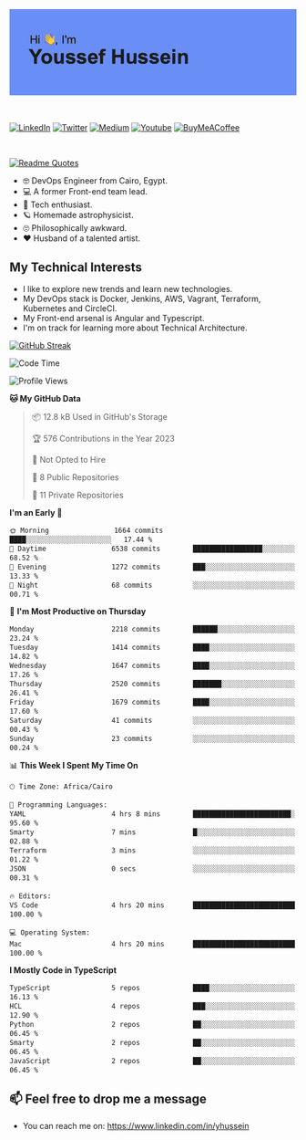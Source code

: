 [![Youssef's GitHub Banner](./assets/youssef-hussein.png)](https://github.com/yorki404)

</br>

[![LinkedIn](https://img.shields.io/badge/linkedin-%230077B5.svg?style=for-the-badge&logo=linkedin&logoColor=white)](https://www.linkedin.com/in/yhussein/)
[![Twitter](https://img.shields.io/badge/devqik_-%231DA1F2.svg?style=for-the-badge&logo=Twitter&logoColor=white)](https://twitter.com/devqik_)
[![Medium](https://img.shields.io/badge/Medium-12100E?style=for-the-badge&logo=medium&logoColor=white)](https://medium.com/@devqik)
[![Youtube](https://img.shields.io/badge/YouTube-FF0000?style=for-the-badge&logo=youtube&logoColor=white)](https://www.youtube.com/@devqik)
[![BuyMeACoffee](https://img.shields.io/badge/Buy%20Me%20a%20Coffee-ffdd00?style=for-the-badge&logo=buy-me-a-coffee&logoColor=black)](https://www.buymeacoffee.com/devqik)

</br>

[![Readme Quotes](https://quotes-github-readme.vercel.app/api?type=horizontal&theme=dark)](https://github.com/piyushsuthar/github-readme-quotes)


- :nerd_face: DevOps Engineer from Cairo, Egypt.
- :computer: A former Front-end team lead.
- :satellite: Tech enthusiast.
- :ringed_planet: Homemade astrophysicist.
- :roll_eyes: Philosophically awkward.
- :heart: Husband of a talented artist.

## My Technical Interests

- I like to explore new trends and learn new technologies.
- My DevOps stack is Docker, Jenkins, AWS, Vagrant, Terraform, Kubernetes and CircleCI.
- My Front-end arsenal is Angular and Typescript.
- I'm on track for learning more about Technical Architecture.

[![GitHub Streak](https://github-readme-streak-stats.herokuapp.com/?user=devqik&theme=dark)](https://git.io/streak-stats)

<!--START_SECTION:waka-->
![Code Time](http://img.shields.io/badge/Code%20Time-582%20hrs%201%20min-blue)

![Profile Views](http://img.shields.io/badge/Profile%20Views-0-blue)

**🐱 My GitHub Data** 

> 📦 12.8 kB Used in GitHub's Storage 
 > 
> 🏆 576 Contributions in the Year 2023
 > 
> 🚫 Not Opted to Hire
 > 
> 📜 8 Public Repositories 
 > 
> 🔑 11 Private Repositories 
 > 
**I'm an Early 🐤** 

```text
🌞 Morning                1664 commits        ████░░░░░░░░░░░░░░░░░░░░░   17.44 % 
🌆 Daytime                6538 commits        █████████████████░░░░░░░░   68.52 % 
🌃 Evening                1272 commits        ███░░░░░░░░░░░░░░░░░░░░░░   13.33 % 
🌙 Night                  68 commits          ░░░░░░░░░░░░░░░░░░░░░░░░░   00.71 % 
```
📅 **I'm Most Productive on Thursday** 

```text
Monday                   2218 commits        ██████░░░░░░░░░░░░░░░░░░░   23.24 % 
Tuesday                  1414 commits        ████░░░░░░░░░░░░░░░░░░░░░   14.82 % 
Wednesday                1647 commits        ████░░░░░░░░░░░░░░░░░░░░░   17.26 % 
Thursday                 2520 commits        ███████░░░░░░░░░░░░░░░░░░   26.41 % 
Friday                   1679 commits        ████░░░░░░░░░░░░░░░░░░░░░   17.60 % 
Saturday                 41 commits          ░░░░░░░░░░░░░░░░░░░░░░░░░   00.43 % 
Sunday                   23 commits          ░░░░░░░░░░░░░░░░░░░░░░░░░   00.24 % 
```


📊 **This Week I Spent My Time On** 

```text
🕑︎ Time Zone: Africa/Cairo

💬 Programming Languages: 
YAML                     4 hrs 8 mins        ████████████████████████░   95.60 % 
Smarty                   7 mins              █░░░░░░░░░░░░░░░░░░░░░░░░   02.88 % 
Terraform                3 mins              ░░░░░░░░░░░░░░░░░░░░░░░░░   01.22 % 
JSON                     0 secs              ░░░░░░░░░░░░░░░░░░░░░░░░░   00.31 % 

🔥 Editors: 
VS Code                  4 hrs 20 mins       █████████████████████████   100.00 % 

💻 Operating System: 
Mac                      4 hrs 20 mins       █████████████████████████   100.00 % 
```

**I Mostly Code in TypeScript** 

```text
TypeScript               5 repos             ████░░░░░░░░░░░░░░░░░░░░░   16.13 % 
HCL                      4 repos             ███░░░░░░░░░░░░░░░░░░░░░░   12.90 % 
Python                   2 repos             ██░░░░░░░░░░░░░░░░░░░░░░░   06.45 % 
Smarty                   2 repos             ██░░░░░░░░░░░░░░░░░░░░░░░   06.45 % 
JavaScript               2 repos             ██░░░░░░░░░░░░░░░░░░░░░░░   06.45 % 
```




<!--END_SECTION:waka-->

## 📫 Feel free to drop me a message
- You can reach me on: https://www.linkedin.com/in/yhussein
